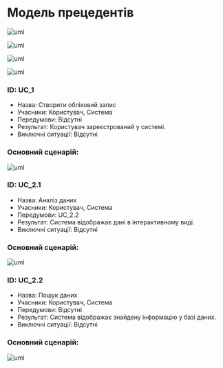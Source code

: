 # Модель прецедентів

![uml](http://www.plantuml.com/plantuml/proxy?cache=no&src=https://raw.githubusercontent.com/greg-sourse/obd/master/src/uml/MAIN_MODEL.puml)


![uml](http://www.plantuml.com/plantuml/proxy?cache=no&src=https://raw.githubusercontent.com/greg-sourse/obd/master/src/uml/USER_1.puml)


![uml](http://www.plantuml.com/plantuml/proxy?cache=no&src=https://raw.githubusercontent.com/greg-sourse/obd/master/src/uml/MODERATOR_2.puml)



![uml](http://www.plantuml.com/plantuml/proxy?cache=no&src=https://raw.githubusercontent.com/greg-sourse/obd/master/src/uml/MODERATOR_1.puml)


### ID: UC_1
- Назва: Створити обліковий запис
- Учасники: Користувач, Система
- Передумови: Відсутні
- Результат: Користувач зареєстрований у системі.
- Виключні ситуації: Відсутні  
### Основний сценарій:

![uml](http://www.plantuml.com/plantuml/proxy?cache=no&src=https://raw.githubusercontent.com/greg-sourse/obd/master/src/uml/UC_1.puml)


### ID: UC_2.1
- Назва: Аналіз даних
- Учасники: Користувач, Система
- Передумови: UC_2.2
- Результат: Система відображає дані в інтерактивному виді.
- Виключні ситуації: Відсутні  
### Основний сценарій:

![uml](http://www.plantuml.com/plantuml/proxy?cache=no&src=https://raw.githubusercontent.com/greg-sourse/obd/master/src/uml/UC_2.1.puml)

### ID: UC_2.2
- Назва: Пошук даних
- Учасники: Користувач, Система
- Передумови: Відсутні
- Результат: Система відображає знайдену інформацію у базі даних.
- Виключні ситуації: Відсутні  
### Основний сценарій:

![uml](http://www.plantuml.com/plantuml/proxy?cache=no&src=https://raw.githubusercontent.com/greg-sourse/obd/master/src/uml/UC_3.puml)


